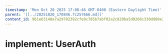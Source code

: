 ```yaml
---
timestamp: 'Mon Oct 20 2025 17:08:46 GMT-0400 (Eastern Daylight Time)'
parent: '[[../20251020_170846.7c257666.md]]'
content_id: 961e63148a7a29702392cfe9c785b7abf02a2c820ba5d0260c330dd89e240a28
---
```


# implement: UserAuth

